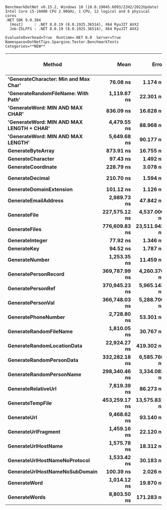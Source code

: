 ```

BenchmarkDotNet v0.15.2, Windows 10 (10.0.19045.6093/22H2/2022Update)
Intel Core i5-10400 CPU 2.90GHz, 1 CPU, 12 logical and 6 physical cores
.NET SDK 9.0.304
  [Host]     : .NET 8.0.19 (8.0.1925.36514), X64 RyuJIT AVX2
  Job-ZSLFFS : .NET 8.0.19 (8.0.1925.36514), X64 RyuJIT AVX2

EvaluateOverhead=True  Runtime=.NET 8.0  Server=True  
Namespace=DotNetTips.Spargine.Tester.BenchmarkTests  Categories=**NEW**  

```
| Method                                    | Mean          | Error         | StdDev        | StdErr       | Median        | Min           | Q1            | Q3            | Max           | Op/s         | CI99.9% Margin | Iterations | Kurtosis | MValue | Skewness | Rank | LogicalGroup | Baseline | Code Size | Gen0   | Completed Work Items | Lock Contentions | Exceptions | Allocated |
|------------------------------------------ |--------------:|--------------:|--------------:|-------------:|--------------:|--------------:|--------------:|--------------:|--------------:|-------------:|---------------:|-----------:|---------:|-------:|---------:|-----:|------------- |--------- |----------:|-------:|---------------------:|-----------------:|-----------:|----------:|
| **&#39;GenerateCharacter: Min and Max Char&#39;**     |      **76.08 ns** |      **1.174 ns** |      **1.041 ns** |     **0.278 ns** |      **76.17 ns** |      **74.65 ns** |      **75.20 ns** |      **76.68 ns** |      **78.35 ns** | **13,143,819.9** |       **6.861 ns** |      **14.00** |    **2.327** |  **2.000** |   **0.3799** |    **1** | *****            | **No**       |     **414 B** |      **-** |                    **-** |                **-** |          **-** |         **-** |
| **&#39;GenerateRandomFileName: With Path&#39;**       |   **1,119.67 ns** |     **22.301 ns** |     **33.379 ns** |     **6.094 ns** |   **1,107.86 ns** |   **1,085.72 ns** |   **1,090.90 ns** |   **1,149.04 ns** |   **1,209.54 ns** |    **893,121.8** |      **11.953 ns** |      **30.00** |    **2.574** |  **2.889** |   **0.7669** |    **7** | *****            | **No**       |   **2,196 B** | **0.0019** |                    **-** |                **-** |          **-** |     **296 B** |
| **&#39;GenerateWord: MIN AND MAX CHAR&#39;**          |     **836.09 ns** |     **16.628 ns** |     **20.421 ns** |     **4.354 ns** |     **842.64 ns** |     **788.84 ns** |     **828.09 ns** |     **848.35 ns** |     **875.02 ns** |  **1,196,045.3** |       **8.823 ns** |      **22.00** |    **2.971** |  **2.000** |  **-0.6708** |    **5** | *****            | **No**       |   **1,049 B** |      **-** |                    **-** |                **-** |          **-** |      **48 B** |
| **&#39;GenerateWord: MIN AND MAX LENGTH + CHAR&#39;** |   **4,479.55 ns** |     **88.968 ns** |    **102.455 ns** |    **22.910 ns** |   **4,514.35 ns** |   **4,263.53 ns** |   **4,474.64 ns** |   **4,533.64 ns** |   **4,600.26 ns** |    **223,236.5** |      **-1.455 ns** |      **20.00** |    **2.748** |  **2.000** |  **-1.0752** |   **13** | *****            | **No**       |   **1,593 B** |      **-** |                    **-** |                **-** |          **-** |     **268 B** |
| **&#39;GenerateWord: MIN AND MAX LENGTH&#39;**        |   **5,649.68 ns** |     **90.177 ns** |     **84.351 ns** |    **21.779 ns** |   **5,609.84 ns** |   **5,551.98 ns** |   **5,594.37 ns** |   **5,716.96 ns** |   **5,836.07 ns** |    **177,001.3** |      **-3.390 ns** |      **15.00** |    **2.204** |  **2.000** |   **0.7627** |   **14** | *****            | **No**       |   **1,907 B** |      **-** |                    **-** |                **-** |          **-** |     **268 B** |
| **GenerateByteArray**                         |     **873.91 ns** |     **16.755 ns** |     **21.189 ns** |     **4.418 ns** |     **871.98 ns** |     **844.28 ns** |     **855.73 ns** |     **888.39 ns** |     **916.80 ns** |  **1,144,286.0** |       **9.291 ns** |      **23.00** |    **2.030** |  **2.000** |   **0.4661** |    **5** | *****            | **No**       |     **777 B** | **0.0124** |                    **-** |                **-** |          **-** |    **1144 B** |
| **GenerateCharacter**                         |      **97.43 ns** |      **1.492 ns** |      **1.395 ns** |     **0.360 ns** |      **97.16 ns** |      **95.47 ns** |      **96.52 ns** |      **98.26 ns** |     **100.07 ns** | **10,263,435.9** |       **7.320 ns** |      **15.00** |    **1.928** |  **2.000** |   **0.3341** |    **2** | *****            | **No**       |     **417 B** |      **-** |                    **-** |                **-** |          **-** |         **-** |
| **GenerateCoordinate**                        |     **228.79 ns** |      **3.078 ns** |      **2.879 ns** |     **0.743 ns** |     **227.49 ns** |     **225.72 ns** |     **226.65 ns** |     **230.81 ns** |     **234.78 ns** |  **4,370,784.8** |       **7.128 ns** |      **15.00** |    **2.075** |  **2.000** |   **0.8276** |    **4** | *****            | **No**       |     **467 B** |      **-** |                    **-** |                **-** |          **-** |         **-** |
| **GenerateDecimal**                           |     **210.70 ns** |      **1.594 ns** |      **1.491 ns** |     **0.385 ns** |     **210.55 ns** |     **208.83 ns** |     **209.51 ns** |     **211.42 ns** |     **214.25 ns** |  **4,746,078.5** |       **7.308 ns** |      **15.00** |    **2.797** |  **2.000** |   **0.6987** |    **3** | *****            | **No**       |   **4,345 B** |      **-** |                    **-** |                **-** |          **-** |         **-** |
| **GenerateDomainExtension**                   |     **101.12 ns** |      **1.126 ns** |      **1.053 ns** |     **0.272 ns** |     **100.87 ns** |      **99.62 ns** |     **100.39 ns** |     **101.62 ns** |     **103.05 ns** |  **9,888,948.4** |       **7.364 ns** |      **15.00** |    **1.878** |  **2.000** |   **0.3665** |    **2** | *****            | **No**       |     **768 B** |      **-** |                    **-** |                **-** |          **-** |         **-** |
| **GenerateEmailAddress**                      |   **2,989.73 ns** |     **47.842 ns** |     **44.752 ns** |    **11.555 ns** |   **2,979.66 ns** |   **2,941.13 ns** |   **2,948.09 ns** |   **3,025.00 ns** |   **3,086.69 ns** |    **334,477.8** |       **1.723 ns** |      **15.00** |    **2.010** |  **2.000** |   **0.5367** |   **12** | *****            | **No**       |   **2,610 B** | **0.0038** |                    **-** |                **-** |          **-** |     **347 B** |
| **GenerateFile**                              | **227,575.12 ns** |  **4,537.006 ns** | **10,782.676 ns** | **1,317.314 ns** | **226,704.33 ns** | **211,002.19 ns** | **218,809.74 ns** | **233,624.01 ns** | **255,112.61 ns** |      **4,394.2** |    **-625.157 ns** |      **67.00** |    **2.560** |  **3.500** |   **0.4454** |   **19** | *****            | **No**       |   **1,118 B** |      **-** |                    **-** |                **-** |          **-** |    **9672 B** |
| **GenerateFiles**                             | **776,609.83 ns** | **23,511.943 ns** | **66,699.473 ns** | **6,916.413 ns** | **764,167.63 ns** | **684,739.01 ns** | **726,836.47 ns** | **825,927.29 ns** | **995,304.74 ns** |      **1,287.6** |  **-3,411.707 ns** |      **93.00** |    **3.403** |  **2.929** |   **0.8925** |   **24** | *****            | **No**       |   **2,086 B** |      **-** |                    **-** |                **-** |          **-** |   **19840 B** |
| **GenerateInteger**                           |      **77.92 ns** |      **1.346 ns** |      **1.193 ns** |     **0.319 ns** |      **77.96 ns** |      **76.38 ns** |      **77.17 ns** |      **78.39 ns** |      **80.87 ns** | **12,833,420.3** |       **6.841 ns** |      **14.00** |    **3.257** |  **2.000** |   **0.8237** |    **1** | *****            | **No**       |     **403 B** |      **-** |                    **-** |                **-** |          **-** |         **-** |
| **GenerateKey**                               |      **94.52 ns** |      **1.787 ns** |      **1.672 ns** |     **0.432 ns** |      **94.02 ns** |      **92.20 ns** |      **93.27 ns** |      **95.35 ns** |      **97.70 ns** | **10,579,727.4** |       **7.284 ns** |      **15.00** |    **1.973** |  **2.000** |   **0.5177** |    **2** | *****            | **No**       |     **123 B** | **0.0010** |                    **-** |                **-** |          **-** |      **88 B** |
| **GenerateNumber**                            |   **1,253.35 ns** |     **11.459 ns** |     **10.719 ns** |     **2.768 ns** |   **1,251.96 ns** |   **1,238.54 ns** |   **1,246.73 ns** |   **1,260.75 ns** |   **1,277.12 ns** |    **797,860.4** |       **6.116 ns** |      **15.00** |    **2.419** |  **2.000** |   **0.3543** |    **8** | *****            | **No**       |   **1,676 B** |      **-** |                    **-** |                **-** |          **-** |      **48 B** |
| **GeneratePersonRecord**                      | **369,787.99 ns** |  **4,260.370 ns** |  **3,557.602 ns** |   **986.701 ns** | **369,925.68 ns** | **364,626.86 ns** | **367,101.46 ns** | **371,536.62 ns** | **376,382.03 ns** |      **2,704.3** |    **-486.851 ns** |      **13.00** |    **1.815** |  **2.000** |   **0.3372** |   **22** | *****            | **No**       |        **NA** |      **-** |                    **-** |                **-** |          **-** |    **4919 B** |
| **GeneratePersonRef**                         | **370,945.23 ns** |  **5,965.143 ns** |  **4,981.165 ns** | **1,381.526 ns** | **368,831.27 ns** | **366,080.35 ns** | **368,159.59 ns** | **371,558.28 ns** | **383,782.40 ns** |      **2,695.8** |    **-684.263 ns** |      **13.00** |    **3.799** |  **2.000** |   **1.3853** |   **22** | *****            | **No**       |        **NA** |      **-** |                    **-** |                **-** |          **-** |    **4493 B** |
| **GeneratePersonVal**                         | **366,748.03 ns** |  **5,288.700 ns** |  **4,947.053 ns** | **1,277.324 ns** | **368,158.15 ns** | **359,156.49 ns** | **362,432.08 ns** | **370,597.58 ns** | **373,611.28 ns** |      **2,726.7** |    **-631.162 ns** |      **15.00** |    **1.484** |  **2.000** |  **-0.1365** |   **22** | *****            | **No**       |        **NA** |      **-** |                    **-** |                **-** |          **-** |    **5120 B** |
| **GeneratePhoneNumber**                       |   **2,728.80 ns** |     **53.301 ns** |     **94.743 ns** |    **14.980 ns** |   **2,737.20 ns** |   **2,597.06 ns** |   **2,634.00 ns** |   **2,797.17 ns** |   **2,940.98 ns** |    **366,461.9** |      **12.510 ns** |      **40.00** |    **1.865** |  **3.625** |   **0.2638** |   **11** | *****            | **No**       |   **5,408 B** |      **-** |                    **-** |                **-** |          **-** |     **216 B** |
| **GenerateRandomFileName**                    |   **1,810.05 ns** |     **30.767 ns** |     **24.021 ns** |     **6.934 ns** |   **1,800.60 ns** |   **1,783.44 ns** |   **1,792.82 ns** |   **1,834.89 ns** |   **1,852.34 ns** |    **552,469.6** |       **2.533 ns** |      **12.00** |    **1.479** |  **2.000** |   **0.4538** |   **10** | *****            | **No**       |   **2,399 B** | **0.0038** |                    **-** |                **-** |          **-** |     **368 B** |
| **GenerateRandomLocationData**                |  **22,924.27 ns** |    **419.302 ns** |    **559.756 ns** |   **111.951 ns** |  **23,024.72 ns** |  **21,938.43 ns** |  **22,633.20 ns** |  **23,192.55 ns** |  **24,030.17 ns** |     **43,621.9** |     **-43.476 ns** |      **25.00** |    **2.303** |  **2.462** |  **-0.2921** |   **18** | *****            | **No**       |   **4,439 B** |      **-** |                    **-** |                **-** |          **-** |     **405 B** |
| **GenerateRandomPersonData**                  | **332,282.18 ns** |  **6,585.766 ns** | **13,452.976 ns** | **1,883.793 ns** | **329,364.04 ns** | **307,226.39 ns** | **324,362.89 ns** | **342,355.66 ns** | **358,659.84 ns** |      **3,009.5** |    **-916.397 ns** |      **51.00** |    **2.075** |  **2.636** |   **0.0747** |   **21** | *****            | **No**       |  **10,128 B** |      **-** |                    **-** |                **-** |          **-** |    **1150 B** |
| **GenerateRandomPersonName**                  | **298,340.46 ns** |  **3,334.082 ns** |  **2,955.577 ns** |   **789.911 ns** | **298,628.05 ns** | **292,033.50 ns** | **298,087.00 ns** | **300,235.07 ns** | **302,015.67 ns** |      **3,351.9** |    **-387.956 ns** |      **14.00** |    **2.715** |  **2.000** |  **-0.9272** |   **20** | *****            | **No**       |   **3,363 B** |      **-** |                    **-** |                **-** |          **-** |     **336 B** |
| **GenerateRelativeUrl**                       |   **7,819.39 ns** |     **86.273 ns** |     **76.478 ns** |    **20.440 ns** |   **7,805.49 ns** |   **7,722.50 ns** |   **7,756.35 ns** |   **7,875.13 ns** |   **7,970.32 ns** |    **127,887.2** |      **-3.220 ns** |      **14.00** |    **1.814** |  **2.000** |   **0.3176** |   **15** | *****            | **No**       |   **1,257 B** | **0.0153** |                    **-** |                **-** |          **-** |    **1472 B** |
| **GenerateTempFile**                          | **453,259.17 ns** | **13,575.831 ns** | **39,169.380 ns** | **3,997.708 ns** | **438,693.68 ns** | **407,896.90 ns** | **421,589.32 ns** | **480,071.39 ns** | **577,491.87 ns** |      **2,206.2** |  **-1,950.854 ns** |      **96.00** |    **3.682** |  **2.737** |   **1.1014** |   **23** | *****            | **No**       |     **796 B** |      **-** |                    **-** |                **-** |          **-** |    **4680 B** |
| **GenerateUrl**                               |   **9,468.62 ns** |     **93.140 ns** |     **82.566 ns** |    **22.067 ns** |   **9,470.58 ns** |   **9,317.19 ns** |   **9,419.22 ns** |   **9,526.62 ns** |   **9,623.74 ns** |    **105,612.0** |      **-4.033 ns** |      **14.00** |    **2.143** |  **2.000** |  **-0.1092** |   **17** | *****            | **No**       |   **3,973 B** | **0.0153** |                    **-** |                **-** |          **-** |    **1948 B** |
| **GenerateUrlFragment**                       |   **1,459.16 ns** |     **22.120 ns** |     **19.609 ns** |     **5.241 ns** |   **1,458.36 ns** |   **1,434.10 ns** |   **1,442.95 ns** |   **1,468.25 ns** |   **1,505.06 ns** |    **685,327.8** |       **4.380 ns** |      **14.00** |    **2.722** |  **2.000** |   **0.6326** |    **9** | *****            | **No**       |   **1,827 B** |      **-** |                    **-** |                **-** |          **-** |     **152 B** |
| **GenerateUrlHostName**                       |   **1,575.78 ns** |     **18.312 ns** |     **16.233 ns** |     **4.339 ns** |   **1,571.09 ns** |   **1,552.80 ns** |   **1,565.71 ns** |   **1,586.04 ns** |   **1,605.95 ns** |    **634,608.2** |       **4.831 ns** |      **14.00** |    **1.883** |  **2.000** |   **0.4322** |    **9** | *****            | **No**       |   **2,666 B** | **0.0019** |                    **-** |                **-** |          **-** |     **256 B** |
| **GenerateUrlHostNameNoProtocol**             |   **1,533.42 ns** |     **30.183 ns** |     **40.293 ns** |     **8.059 ns** |   **1,537.65 ns** |   **1,457.50 ns** |   **1,513.51 ns** |   **1,556.43 ns** |   **1,609.77 ns** |    **652,138.3** |       **8.471 ns** |      **25.00** |    **2.255** |  **2.769** |  **-0.1703** |    **9** | *****            | **No**       |   **2,438 B** |      **-** |                    **-** |                **-** |          **-** |     **170 B** |
| **GenerateUrlHostNameNoSubDomain**            |     **100.39 ns** |      **2.026 ns** |      **4.230 ns** |     **0.581 ns** |      **99.96 ns** |      **94.10 ns** |      **96.51 ns** |     **102.84 ns** |     **109.10 ns** |  **9,961,557.6** |      **26.209 ns** |      **53.00** |    **2.048** |  **2.609** |   **0.3894** |    **2** | *****            | **No**       |     **768 B** |      **-** |                    **-** |                **-** |          **-** |         **-** |
| **GenerateWord**                              |   **1,014.12 ns** |     **19.870 ns** |     **24.402 ns** |     **5.202 ns** |   **1,006.98 ns** |     **979.86 ns** |     **995.26 ns** |   **1,036.80 ns** |   **1,057.24 ns** |    **986,080.5** |       **8.399 ns** |      **22.00** |    **1.758** |  **2.462** |   **0.4204** |    **6** | *****            | **No**       |   **1,075 B** |      **-** |                    **-** |                **-** |          **-** |      **48 B** |
| **GenerateWords**                             |   **8,803.50 ns** |    **171.283 ns** |    **240.115 ns** |    **46.210 ns** |   **8,809.02 ns** |   **8,399.28 ns** |   **8,678.36 ns** |   **8,966.30 ns** |   **9,334.25 ns** |    **113,591.2** |      **-9.605 ns** |      **27.00** |    **2.351** |  **2.000** |   **0.1253** |   **16** | *****            | **No**       |   **2,718 B** |      **-** |                    **-** |                **-** |          **-** |     **877 B** |
